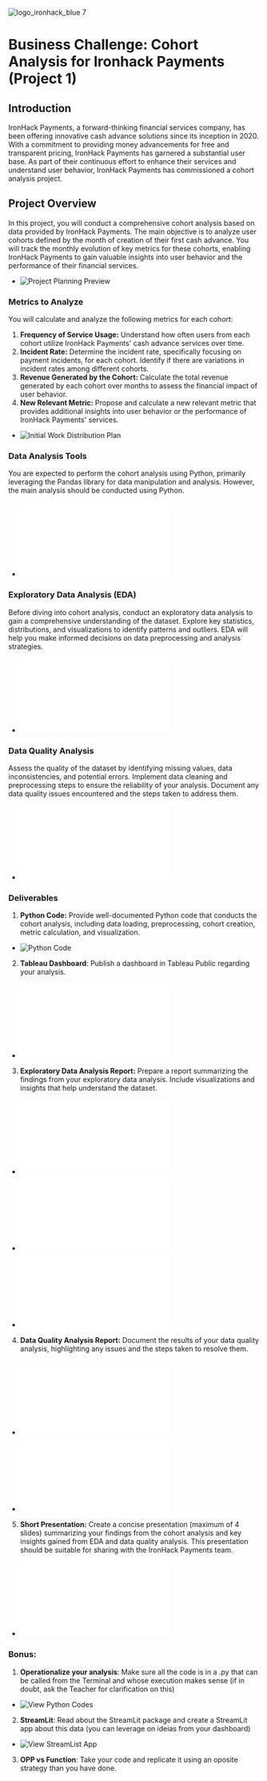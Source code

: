 ![logo_ironhack_blue 7](https://user-images.githubusercontent.com/23629340/40541063-a07a0a8a-601a-11e8-91b5-2f13e4e6b441.png)

# Business Challenge: Cohort Analysis for Ironhack Payments (Project 1)

## Introduction

IronHack Payments, a forward-thinking financial services company, has been offering innovative cash advance solutions since its inception in 2020. With a commitment to providing money advancements for free and transparent pricing, IronHack Payments has garnered a substantial user base. As part of their continuous effort to enhance their services and understand user behavior, IronHack Payments has commissioned a cohort analysis project.

## Project Overview

In this project, you will conduct a comprehensive cohort analysis based on data provided by IronHack Payments. The main objective is to analyze user cohorts defined by the month of creation of their first cash advance. You will track the monthly evolution of key metrics for these cohorts, enabling IronHack Payments to gain valuable insights into user behavior and the performance of their financial services.

- ![Project Planning Preview](./notebooks/00%20-%20Project%20Plan.ipynb)

### Metrics to Analyze

You will calculate and analyze the following metrics for each cohort:

1. **Frequency of Service Usage:** Understand how often users from each cohort utilize IronHack Payments' cash advance services over time.
2. **Incident Rate:** Determine the incident rate, specifically focusing on payment incidents, for each cohort. Identify if there are variations in incident rates among different cohorts.
3. **Revenue Generated by the Cohort:** Calculate the total revenue generated by each cohort over months to assess the financial impact of user behavior.
4. **New Relevant Metric:** Propose and calculate a new relevant metric that provides additional insights into user behavior or the performance of IronHack Payments' services.

- ![Initial Work Distribution Plan](./notebooks/01%20-%20Phase%201.ipynb)

### Data Analysis Tools

You are expected to perform the cohort analysis using Python, primarily leveraging the Pandas library for data manipulation and analysis. However, the main analysis should be conducted using Python.

- ![View EDA Preview Results](./descriptive-analysis/readme.md)

### Exploratory Data Analysis (EDA)

Before diving into cohort analysis, conduct an exploratory data analysis to gain a comprehensive understanding of the dataset. Explore key statistics, distributions, and visualizations to identify patterns and outliers. EDA will help you make informed decisions on data preprocessing and analysis strategies.

- ![View EDA Preview Results](readme-eda.md)

### Data Quality Analysis

Assess the quality of the dataset by identifying missing values, data inconsistencies, and potential errors. Implement data cleaning and preprocessing steps to ensure the reliability of your analysis. Document any data quality issues encountered and the steps taken to address them.

- ![View Data Quality Analysis Preview](readme-quality-analysis.md)

### Deliverables

1. **Python Code:** Provide well-documented Python code that conducts the cohort analysis, including data loading, preprocessing, cohort creation, metric calculation, and visualization.

- ![Python Code](./pycode/)

2. **Tableau Dashboard**: Publish a dashboard in Tableau Public regarding your analysis.

- ![Dashboard Preview](./dashboards/readme.md)

3. **Exploratory Data Analysis Report:** Prepare a report summarizing the findings from your exploratory data analysis. Include visualizations and insights that help understand the dataset.

- ![View EDA Preview Results](readme-eda.md)
- ![View Data Quality Analysis Preview](readme-quality-analysis.md)
- ![View Descriptive Analysis](./descriptive-analysis/readme.md)

4. **Data Quality Analysis Report:** Document the results of your data quality analysis, highlighting any issues and the steps taken to resolve them.

- ![View Data Quality Analysis Preview](readme-quality-analysis.md)
- ![View Descriptive Analysis](./descriptive-analysis/readme.md)

5. **Short Presentation:** Create a concise presentation (maximum of 4 slides) summarizing your findings from the cohort analysis and key insights gained from EDA and data quality analysis. This presentation should be suitable for sharing with the IronHack Payments team.

- ![View Presentation Preview](./IronHack-Bootcamp-Project-1.pdf)

### Bonus:

1. **Operationalize your analysis**: Make sure all the code is in a .py that can be called from the Terminal and whose execution makes sense (if in doubt, ask the Teacher for clarification on this)

- ![View Python Codes](./pycode/)

2. **StreamLit**: Read about the StreamLit package and create a StreamLit app about this data (you can leverage on ideias from your dashboard)

- ![View StreamList App](http://dsmlbootcamp.org/)

3. **OPP vs Function**: Take your code and replicate it using an oposite strategy than you have done.

<!-- this version uses Tableau which consorci doesn't use -->

<!-- https://github.com/ironhack-labs/project-1-ironhack-payments-2-en -->
